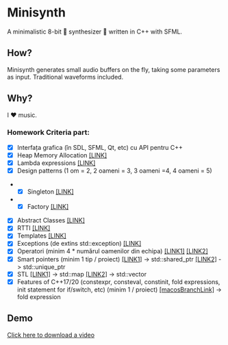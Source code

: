 # Minisynth
A minimalistic 8-bit 🎵 synthesizer 🎵 written in C++ with SFML.

## How?
Minisynth generates small audio buffers on the fly, taking some parameters as input. Traditional waveforms included.

## Why?
I ❤️ music.

### Homework Criteria part:

- [x] Interfața grafica (în SDL, SFML, Qt, etc) cu API pentru C++
- [x] Heap Memory Allocation [[LINK]](https://github.com/antonioganea/minisynth/blob/master/src/SoundSynth.cpp#L53)
- [x] Lambda expressions [[LINK]](https://github.com/antonioganea/minisynth/blob/master/main.cpp#L44)
- [x] Design patterns (1 om = 2, 2 oameni = 3, 3 oameni =4, 4 oameni = 5)
+ - [x] Singleton [[LINK]](https://github.com/antonioganea/minisynth/blob/master/include/VirtualController.hpp)
+ - [x] Factory [[LINK]](https://github.com/antonioganea/minisynth/blob/master/include/ui/UIFactory.hpp)
- [x] Abstract Classes [[LINK]](https://github.com/antonioganea/minisynth/blob/master/include/Interactable.hpp)
- [x] RTTI [[LINK]](https://github.com/antonioganea/minisynth/blob/master/include/ui/ElementManager.hpp#L22)
- [x] Templates [[LINK]](https://github.com/antonioganea/minisynth/blob/master/include/ui/ElementManager.hpp#L22)
- [x] Exceptions (de extins std::exception) [[LINK]](https://github.com/antonioganea/minisynth/blob/master/include/ui/BayanKeyboard.hpp#L9)
- [x] Operatori (minim 4 * numărul oamenilor din echipa) [[LINK1]](https://github.com/antonioganea/minisynth/commit/7bec8cfb2f150efc3749ddd6751af3064363c66a) [[LINK2]](https://github.com/antonioganea/minisynth/commit/fb91c0cd3fc4ac5639b5a9367f0aad4db7b83062)
- [x] Smart pointers (minim 1 tip / proiect) [[LINK1]](https://github.com/antonioganea/minisynth/blob/master/src/AssetsRegistry.cpp#L7) -> std::shared_ptr [[LINK2]](https://github.com/antonioganea/minisynth/blob/master/src/ui/UIFactory.cpp#L17) -> std::unique_ptr
- [x] STL [[LINK1]](https://github.com/antonioganea/minisynth/blob/master/include/AssetsRegistry.hpp#L11) -> std::map [[LINK2]](https://github.com/antonioganea/minisynth/blob/master/include/ui/ElementManager.hpp#L9) -> std::vector
- [x] Features of C++17/20 (constexpr, consteval, constinit, fold expressions, init statement for if/switch, etc) (minim 1 / proiect) [[macosBranchLink]](https://github.com/antonioganea/minisynth/blob/macos/src/ui/BayanKeyboard.cpp#L4) -> fold expression

## Demo
[Click here to download a video](https://github.com/antonioganea/quickdoc/blob/master/prezi.mp4?raw=true)
